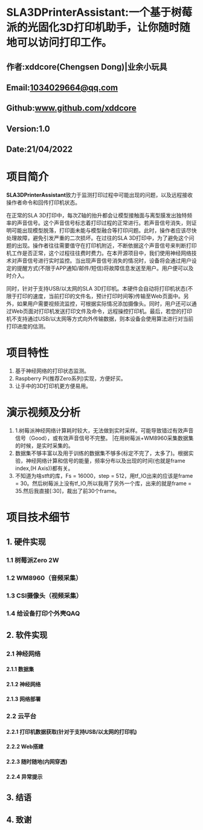 # SLA3DPrinterAssistant:一个基于树莓派的光固化3D打印机助手，让你随时随地可以访问打印工作。
## 作者:xddcore(Chengsen Dong)|业余小玩具
## Email:1034029664@qq.com
## Github:www.github.com/xddcore
## Version:1.0
## Date:21/04/2022

# 项目简介
**SLA3DPrinterAssistant**致力于监测打印过程中可能出现的问题，以及远程接收操作者命令和回传打印机状态。

在正常的SLA 3D打印中，每次Z轴的抬升都会让模型接触面与离型膜发出独特频率的声音信号。这个声音信号标志着打印过程的正常进行。若声音信号消失，则证明可能出现模型脱落，打印面未能与模型融合等打印问题。此时，操作者应该尽快处理故障，避免引发严重的二次损坏。在过往的SLA 3D打印中，为了避免这个问题的出现。操作者往往需要值守在打印机附近，不断依据这个声音信号来判断打印机工作是否正常，这个过程往往费时费力。在本开源项目中，我们使用神经网络技术对声音信号进行实时监控。当出现声音信号消失的情况时，设备将会通过用户设定的提醒方式(不限于APP通知/邮件/短信)将故障信息发送至用户。用户便可以及时介入。

同时，针对于支持USB/以太网的SLA 3D打印机。本硬件会自动将打印机状态(不限于打印的速度，当前打印的文件名，预计打印时间等)传输至Web页面中。另外，如果用户需要视频流监控，可根据实际情况添加摄像头。同时，用户还可以通过Web页面对打印机发送打印文件及命令，远程操控打印机。最后，若您的打印机不支持通过USB/以太网等方式向外传输数据，则本设备会使用算法进行对当前打印进度的估测。

# 项目特性
1. 基于神经网络的打印状态监测。
2. Raspberry Pi(推荐Zero系列)实现，方便好买。
3. 让手中的3D打印机更方便易用。

# 演示视频及分析
1. 1.树莓派神经网络计算耗时较大，无法做到实时采样。可能导致错过有效声音信号（Good），或有效声音信号不完整。 |在用树莓派+WM8960采集数据集的时候，是实时采集的。
2. 数据集不够丰富以及用于训练的数据集不够多(标定不完了，太多了)。根据实验，神经网络计算和信号的能量，频率分布以及出现的时间(也就是frame index,(H Axis))都有关。
3. 不知道为啥stft的库，Fs = 16000，step = 512，用tf_IO出来的应该是frame = 30。然后树莓派上没有tf_IO,所以我用了另外一个库，出来的就是frame = 35.然后我直接[:30]，裁出了前30个frame。

# 项目技术细节

## 1. 硬件实现

### 1.1 树莓派Zero 2W

### 1.2 WM8960（音频采集）

### 1.3 CSI摄像头（视频采集）

### 1.4 给设备打印个外壳QAQ

## 2. 软件实现

### 2.1 神经网络

#### 2.1.1 数据集

#### 2.1.2 神经网络

#### 2.1.3 网络部署

### 2.2 云平台

#### 2.2.1 打印机数据获取(针对于支持USB/以太网的打印机)

#### 2.2.2 Web搭建

#### 2.2.3 随时随地(内网穿透)

#### 2.2.4 异常提示

## 3. 结语

## 4. 致谢




